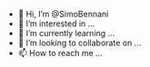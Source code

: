 - 👋 Hi, I’m @SimoBennani
- 👀 I’m interested in ...
- 🌱 I’m currently learning ...
- 💞️ I’m looking to collaborate on ...
- 📫 How to reach me ...

<!---
SimoBennani/SimoBennani is a ✨ special ✨ repository because its `README.md` (this file) appears on your GitHub profile.
You can click the Preview link to take a look at your changes.
--->
